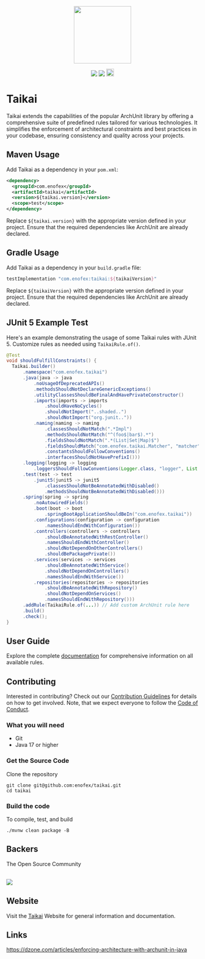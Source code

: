 <p align="center">
    <img src="docs/assets/images/taikai-logo-dark.png"
        height="150">
</p>

<p align="center">
    <img src="https://github.com/enofex/taikai/actions/workflows/maven.yml/badge.svg" />
    <img src="https://img.shields.io/badge/Java%20Version-17-orange" />
    <img height="20" src="https://sonarcloud.io/images/project_badges/sonarcloud-orange.svg">
</p>

# Taikai

Taikai extends the capabilities of the popular ArchUnit library by offering a comprehensive suite of predefined rules tailored for various technologies. It simplifies the enforcement of architectural constraints and best practices in your codebase, ensuring consistency and quality across your projects.

## Maven Usage

Add Taikai as a dependency in your `pom.xml`:

```xml
<dependency>
  <groupId>com.enofex</groupId>
  <artifactId>taikai</artifactId>
  <version>${taikai.version}</version>
  <scope>test</scope>
</dependency>
```

Replace `${taikai.version}` with the appropriate version defined in your project. Ensure that the required dependencies like ArchUnit are already declared.

## Gradle Usage

Add Taikai as a dependency in your `build.gradle` file:

```groovy
testImplementation "com.enofex:taikai:${taikaiVersion}"
```

Replace `${taikaiVersion}` with the appropriate version defined in your project. Ensure that the required dependencies like ArchUnit are already declared.

## JUnit 5 Example Test

Here's an example demonstrating the usage of some Taikai rules with JUnit 5. Customize rules as needed using `TaikaiRule.of()`.

```java
@Test
void shouldFulfillConstraints() {
  Taikai.builder()
      .namespace("com.enofex.taikai")
      .java(java -> java
          .noUsageOfDeprecatedAPIs()
          .methodsShouldNotDeclareGenericExceptions()
          .utilityClassesShouldBeFinalAndHavePrivateConstructor()
          .imports(imports -> imports
              .shouldHaveNoCycles()
              .shouldNotImport("..shaded..")
              .shouldNotImport("org.junit.."))
          .naming(naming -> naming
              .classesShouldNotMatch(".*Impl")
              .methodsShouldNotMatch("^(foo$|bar$).*")
              .fieldsShouldNotMatch(".*(List|Set|Map)$")
              .fieldsShouldMatch("com.enofex.taikai.Matcher", "matcher")
              .constantsShouldFollowConventions()
              .interfacesShouldNotHavePrefixI()))
      .logging(logging -> logging
          .loggersShouldFollowConventions(Logger.class, "logger", List.of(PRIVATE, FINAL)))      
      .test(test -> test
          .junit5(junit5 -> junit5
              .classesShouldNotBeAnnotatedWithDisabled()
              .methodsShouldNotBeAnnotatedWithDisabled()))
      .spring(spring -> spring
          .noAutowiredFields()
          .boot(boot -> boot
              .springBootApplicationShouldBeIn("com.enofex.taikai"))
          .configurations(configuration -> configuration
              .namesShouldEndWithConfiguration())
          .controllers(controllers -> controllers
              .shouldBeAnnotatedWithRestController()
              .namesShouldEndWithController()
              .shouldNotDependOnOtherControllers()
              .shouldBePackagePrivate())
          .services(services -> services
              .shouldBeAnnotatedWithService()
              .shouldNotDependOnControllers()
              .namesShouldEndWithService())
          .repositories(repositories -> repositories
              .shouldBeAnnotatedWithRepository()
              .shouldNotDependOnServices()
              .namesShouldEndWithRepository()))      
      .addRule(TaikaiRule.of(...)) // Add custom ArchUnit rule here
      .build()
      .check();
}
```

## User Guide

Explore the complete [documentation](https://enofex.github.io/taikai) for comprehensive information on all available rules.

## Contributing

Interested in contributing? Check out our [Contribution Guidelines](https://github.com/enofex/taikai/blob/main/CONTRIBUTING.md) for details on how to get involved. Note, that we expect everyone to follow the [Code of Conduct](https://github.com/enofex/taikai/blob/main/CODE_OF_CONDUCT.md).

### What you will need

* Git
* Java 17 or higher

### Get the Source Code

Clone the repository

```shell
git clone git@github.com:enofex/taikai.git
cd taikai
```

### Build the code

To compile, test, and build

```shell
./mvnw clean package -B
```

## Backers

The Open Source Community

<br>
<a href="https://github.com/enofex/taikai/graphs/contributors">
  <img src="https://contrib.rocks/image?repo=enofex/taikai" />
</a>
<br>

## Website

Visit the [Taikai](https://enofex.github.io/taikai/) Website for general information and documentation.

## Links

https://dzone.com/articles/enforcing-architecture-with-archunit-in-java
